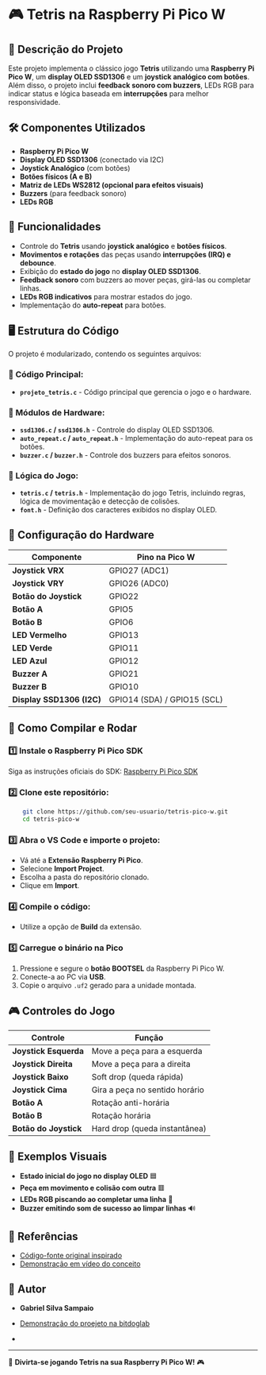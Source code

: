 # 🎮 Tetris na Raspberry Pi Pico W

## 📜 Descrição do Projeto
Este projeto implementa o clássico jogo **Tetris** utilizando uma **Raspberry Pi Pico W**, um **display OLED SSD1306** e um **joystick analógico com botões**. Além disso, o projeto inclui **feedback sonoro com buzzers**, LEDs RGB para indicar status e lógica baseada em **interrupções** para melhor responsividade.

## 🛠️ Componentes Utilizados
- **Raspberry Pi Pico W**
- **Display OLED SSD1306** (conectado via I2C)
- **Joystick Analógico** (com botões)
- **Botões físicos (A e B)**
- **Matriz de LEDs WS2812 (opcional para efeitos visuais)**
- **Buzzers** (para feedback sonoro)
- **LEDs RGB**

## 🔧 Funcionalidades
- Controle do **Tetris** usando **joystick analógico** e **botões físicos**.
- **Movimentos e rotações** das peças usando **interrupções (IRQ) e debounce**.
- Exibição do **estado do jogo** no **display OLED SSD1306**.
- **Feedback sonoro** com buzzers ao mover peças, girá-las ou completar linhas.
- **LEDs RGB indicativos** para mostrar estados do jogo.
- Implementação do **auto-repeat** para botões.

## 🖥️ Estrutura do Código
O projeto é modularizado, contendo os seguintes arquivos:

### 🔹 Código Principal:
- **`projeto_tetris.c`** - Código principal que gerencia o jogo e o hardware.

### 🔹 Módulos de Hardware:
- **`ssd1306.c` / `ssd1306.h`** - Controle do display OLED SSD1306.
- **`auto_repeat.c` / `auto_repeat.h`** - Implementação do auto-repeat para os botões.
- **`buzzer.c` / `buzzer.h`** - Controle dos buzzers para efeitos sonoros.

### 🔹 Lógica do Jogo:
- **`tetris.c` / `tetris.h`** - Implementação do jogo Tetris, incluindo regras, lógica de movimentação e detecção de colisões.
- **`font.h`** - Definição dos caracteres exibidos no display OLED.

## 📌 Configuração do Hardware
| Componente          | Pino na Pico W |
|--------------------|--------------|
| **Joystick VRX**   | GPIO27 (ADC1) |
| **Joystick VRY**   | GPIO26 (ADC0) |
| **Botão do Joystick** | GPIO22 |
| **Botão A**        | GPIO5  |
| **Botão B**        | GPIO6  |
| **LED Vermelho**   | GPIO13 |
| **LED Verde**      | GPIO11 |
| **LED Azul**       | GPIO12 |
| **Buzzer A**       | GPIO21 |
| **Buzzer B**       | GPIO10 |
| **Display SSD1306 (I2C)** | GPIO14 (SDA) / GPIO15 (SCL) |

## 🚀 Como Compilar e Rodar

### 1️⃣ Instale o Raspberry Pi Pico SDK
Siga as instruções oficiais do SDK: [Raspberry Pi Pico SDK](https://github.com/raspberrypi/pico-sdk)

### 2️⃣ Clone este repositório:
```sh
    git clone https://github.com/seu-usuario/tetris-pico-w.git
    cd tetris-pico-w
```

### 3️⃣ Abra o VS Code e importe o projeto:
- Vá até a **Extensão Raspberry Pi Pico**.
- Selecione **Import Project**.
- Escolha a pasta do repositório clonado.
- Clique em **Import**.

### 4️⃣ Compile o código:
- Utilize a opção de **Build** da extensão.

### 5️⃣ Carregue o binário na Pico
1. Pressione e segure o **botão BOOTSEL** da Raspberry Pi Pico W.
2. Conecte-a ao PC via **USB**.
3. Copie o arquivo `.uf2` gerado para a unidade montada.

## 🎮 Controles do Jogo

| Controle  | Função  |
|-----------|---------|
| **Joystick Esquerda**  | Move a peça para a esquerda |
| **Joystick Direita**   | Move a peça para a direita |
| **Joystick Baixo**     | Soft drop (queda rápida) |
| **Joystick Cima**      | Gira a peça no sentido horário |
| **Botão A**            | Rotação anti-horária |
| **Botão B**            | Rotação horária |
| **Botão do Joystick**  | Hard drop (queda instantânea) |

## 📸 Exemplos Visuais

- **Estado inicial do jogo no display OLED** 🟦
- **Peça em movimento e colisão com outra** 🟥
- **LEDs RGB piscando ao completar uma linha** 🌟
- **Buzzer emitindo som de sucesso ao limpar linhas** 🔊

## 📜 Referências
- [Código-fonte original inspirado](https://github.com/rbirkby/picotetris?tab=readme-ov-file)
- [Demonstração em vídeo do conceito](https://www.youtube.com/watch?v=YCEuKoBeN7E)

## 📢 Autor
- **Gabriel Silva Sampaio**

- [Demonstração do proejeto na bitdoglab](https://drive.google.com/file/d/18ZJv9vtnMhlL-CdfEQPN1Qivy5LSCdna/view?usp=sharing)
- 
---
🚀 **Divirta-se jogando Tetris na sua Raspberry Pi Pico W!** 🎮

